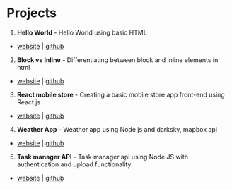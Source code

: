 # Projects

1. **Hello World** - Hello World using basic HTML

- [website](https://xerxes3117.github.io/hello-world/)  |  [github](https://github.com/xerxes3117/hello-world)

2. **Block vs Inline** - Differentiating between block and inline elements in html

- [website](https://xerxes3117.github.io/block-vs-inline/)  |  [github](https://github.com/xerxes3117/block-vs-inline)

3. **React mobile store** - Creating a basic mobile store app front-end using React js

- [website](https://react-phone-store-vaibhav.netlify.com/)  |  [github](https://github.com/xerxes3117/react-mobile-store)

4. **Weather App** - Weather app using Node js and darksky, mapbox api 

- [website](https://mead-node-weather-app.herokuapp.com/)  |  [github](https://github.com/xerxes3117/weather-app)

5. **Task manager API** - Task manager api using Node JS with authentication and upload functionality

- [website](https://github.com/xerxes3117/task-manager-api)  |  [github](https://github.com/xerxes3117/task-manager-api)
